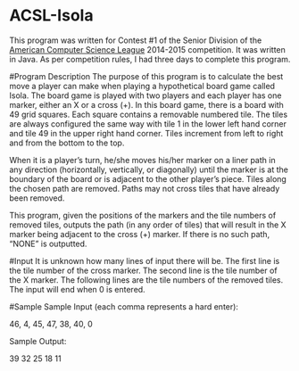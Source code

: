 # ACSL-Isola
This program was written for Contest #1 of the Senior Division of the [American Computer Science League](http://www.acsl.org/) 2014-2015 competition.  It was written in Java.  As per competition rules, I had three days to complete this program.  

#Program Description
The purpose of this program is to calculate the best move a player can make when playing a hypothetical board game called Isola.  The board game is played with two players and each player has one marker, either an X or a cross (+).  In this board game, there is a board with 49 grid squares.  Each square contains a removable numbered tile.  The tiles are always configured the same way with tile 1 in the lower left hand corner and tile 49 in the upper right hand corner.  Tiles increment from left to right and from the bottom to the top.  

When it is a player’s turn, he/she moves his/her marker on a liner path in any direction (horizontally, vertically, or diagonally) until the marker is at the boundary of the board or is adjacent to the other player’s piece.  Tiles along the chosen path are removed.  Paths may not cross tiles that have already been removed.

This program, given the positions of the markers and the tile numbers of removed tiles, outputs the path (in any order of tiles) that will result in the X marker being adjacent to the cross (+) marker.  If there is no such path, “NONE” is outputted.

#Input
It is unknown how many lines of input there will be.  The first line is the tile number of the cross marker.  The second line is the tile number of the X marker.  The following lines are the tile numbers of the removed tiles.  The input will end when 0 is entered. 

 #Sample 
Sample Input (each comma represents a hard enter):

46, 4, 45, 47, 38, 40, 0

Sample Output:

39 32 25 18 11
